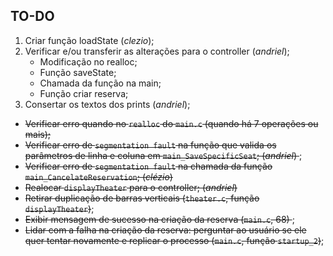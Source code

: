 ## TO-DO

1. Criar função loadState (*clezio*);
2. Verificar e/ou transferir as alterações para o controller (*andriel*);
    - Modificação no realloc;
    - Função saveState;
    - Chamada da função na main;
    - Função criar reserva;
3. Consertar os textos dos prints (*andriel*);


* <del>Verificar erro quando no `realloc` do `main.c` (quando há 7 operações ou mais); </del>
* <del>Verificar erro de `segmentation fault` na função que valida os parâmetros de linha e coluna em `main_SaveSpecificSeat`; (*andriel*) </del>;
* <del>Verificar erro de `segmentation fault` na chamada da função `main_CancelateReservation`; (*clézio*) </del>
* <del>Realocar `displayTheater` para o controller; (*andriel*) </del>
* <del>Retirar duplicação de barras verticais (`theater.c`, função `displayTheater`)</del>;
* <del> Exibir mensagem de sucesso na criação da reserva (`main.c`, 68) </del>;
* <del> Lidar com a falha na criação da reserva: perguntar ao usuário se ele quer tentar novamente e replicar o processo (`main.c`, função `startup_2`)</del>;
